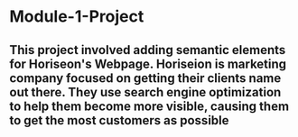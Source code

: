 # Module-1-Project

## This project involved adding semantic elements for Horiseon's Webpage. Horiseion is marketing company focused on getting their clients name out there. They use search engine optimization to help them become more visible, causing them to get the most customers as possible
